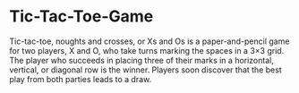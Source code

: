 # Tic-Tac-Toe-Game
Tic-tac-toe, noughts and crosses, or Xs and Os is a paper-and-pencil game for two players, X and O, who take turns marking the spaces in a 3×3 grid.
The player who succeeds in placing three of their marks in a horizontal, vertical, or diagonal row is the winner.
Players soon discover that the best play from both parties leads to a draw.
